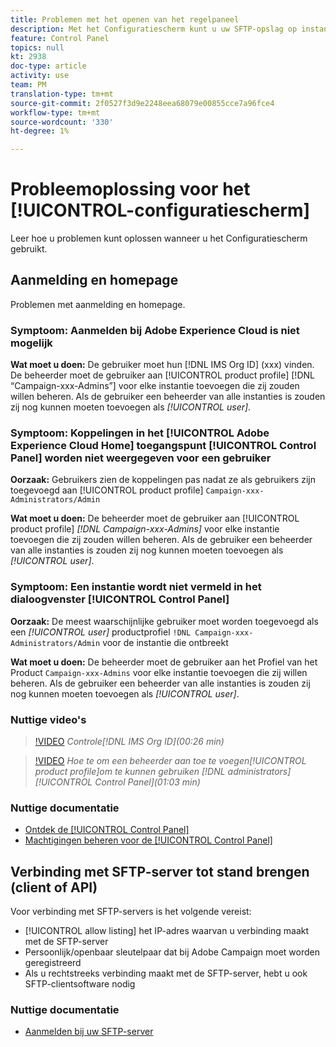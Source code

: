 ```yaml
---
title: Problemen met het openen van het regelpaneel
description: Met het Configuratiescherm kunt u uw SFTP-opslag op instantie en IP-adressen van lijsten van gewenste personen controleren en beheren.
feature: Control Panel
topics: null
kt: 2938
doc-type: article
activity: use
team: PM
translation-type: tm+mt
source-git-commit: 2f0527f3d9e2248eea68079e00855cce7a96fce4
workflow-type: tm+mt
source-wordcount: '330'
ht-degree: 1%

---
```



# Probleemoplossing voor het [!UICONTROL-configuratiescherm]

Leer hoe u problemen kunt oplossen wanneer u het Configuratiescherm gebruikt.

## Aanmelding en homepage

Problemen met aanmelding en homepage.

### Symptoom: Aanmelden bij Adobe Experience Cloud is niet mogelijk

**Wat moet u doen:**
De gebruiker moet hun [!DNL IMS Org ID] (xxx) vinden. De beheerder moet de gebruiker aan [!UICONTROL product profile] [!DNL “Campaign-xxx-Admins”] voor elke instantie toevoegen die zij zouden willen beheren. Als de gebruiker een beheerder van alle instanties is zouden zij nog kunnen moeten toevoegen als *[!UICONTROL user]*.

### Symptoom: Koppelingen in het [!UICONTROL Adobe Experience Cloud Home] toegangspunt [!UICONTROL Control Panel] worden niet weergegeven voor een gebruiker

**Oorzaak:**
Gebruikers zien de koppelingen pas nadat ze als gebruikers zijn toegevoegd aan [!UICONTROL product profile] `Campaign-xxx-Administrators/Admin`

**Wat moet u doen:**
De beheerder moet de gebruiker aan [!UICONTROL product profile] *[!DNL Campaign-xxx-Admins]* voor elke instantie toevoegen die zij zouden willen beheren. Als de gebruiker een beheerder van alle instanties is zouden zij nog kunnen moeten toevoegen als *[!UICONTROL user]*.

### Symptoom: Een instantie wordt niet vermeld in het dialoogvenster [!UICONTROL Control Panel]

**Oorzaak:**
De meest waarschijnlijke gebruiker moet worden toegevoegd als een *[!UICONTROL user]* productprofiel `!DNL Campaign-xxx-Administrators/Admin` voor de instantie die ontbreekt

**Wat moet u doen:**
De beheerder moet de gebruiker aan het Profiel van het Product `Campaign-xxx-Admins` voor elke instantie toevoegen die zij willen beheren. Als de gebruiker een beheerder van alle instanties is zouden zij nog kunnen moeten toevoegen als *[!UICONTROL user]*.

### Nuttige video&#39;s

>[!VIDEO](https://video.tv.adobe.com/v/27183?quality=12)
*Controle[!DNL IMS Org ID](00:26 min)*

>[!VIDEO](https://video.tv.adobe.com/v/27147?quality=12)
*Hoe te om een beheerder aan toe te voegen[!UICONTROL product profile]om te kunnen gebruiken *[!DNL administrators]*[!UICONTROL Control Panel](01:03 min)*

### Nuttige documentatie

* [Ontdek de [!UICONTROL Control Panel]](https://helpx.adobe.com/campaign/kb/control-panel-overview.html)
* [Machtigingen beheren voor de [!UICONTROL Control Panel]](https://helpx.adobe.com/campaign/kb/control-panel-access.html)

## Verbinding met SFTP-server tot stand brengen (client of API)

Voor verbinding met SFTP-servers is het volgende vereist:

* [!UICONTROL allow listing] het IP-adres waarvan u verbinding maakt met de SFTP-server
* Persoonlijk/openbaar sleutelpaar dat bij Adobe Campaign moet worden geregistreerd
* Als u rechtstreeks verbinding maakt met de SFTP-server, hebt u ook SFTP-clientsoftware nodig

### Nuttige documentatie

* [Aanmelden bij uw SFTP-server](https://helpx.adobe.com/campaign/kb/control-panel-sftp.html#LoggingintoyourSFTPserver)

